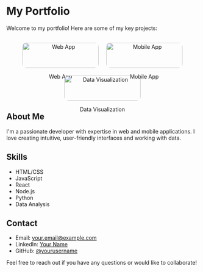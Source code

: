 # My Portfolio

Welcome to my portfolio! Here are some of my key projects:

<div style="display: flex; flex-wrap: wrap; justify-content: center; gap: 20px; margin-top: 30px;">
  <a href="https://github.com/yourusername/webapp" style="text-decoration: none; color: inherit;">
    <div style="width: 200px; text-align: center;">
      <img src="https://via.placeholder.com/200x150.png?text=Web+App" alt="Web App" style="width: 100%; height: auto; border-radius: 10px;">
      <p>Web App</p>
    </div>
  </a>
  <a href="https://github.com/yourusername/mobileapp" style="text-decoration: none; color: inherit;">
    <div style="width: 200px; text-align: center;">
      <img src="https://via.placeholder.com/200x150.png?text=Mobile+App" alt="Mobile App" style="width: 100%; height: auto; border-radius: 10px;">
      <p>Mobile App</p>
    </div>
  </a>
  <a href="https://github.com/yourusername/dataviz" style="text-decoration: none; color: inherit;">
    <div style="width: 200px; text-align: center;">
      <img src="https://via.placeholder.com/200x150.png?text=Data+Viz" alt="Data Visualization" style="width: 100%; height: auto; border-radius: 10px;">
      <p>Data Visualization</p>
    </div>
  </a>
</div>

## About Me

I'm a passionate developer with expertise in web and mobile applications. I love creating intuitive, user-friendly interfaces and working with data.

## Skills

- HTML/CSS
- JavaScript
- React
- Node.js
- Python
- Data Analysis

## Contact

- Email: your.email@example.com
- LinkedIn: [Your Name](https://www.linkedin.com/in/yourname)
- GitHub: [@yourusername](https://github.com/yourusername)

Feel free to reach out if you have any questions or would like to collaborate!

